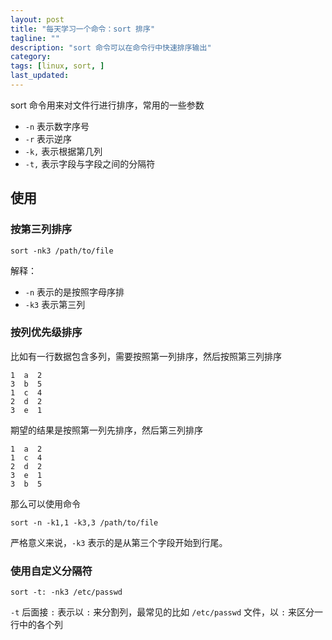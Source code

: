 ```yaml
---
layout: post
title: "每天学习一个命令：sort 排序"
tagline: ""
description: "sort 命令可以在命令行中快速排序输出"
category:
tags: [linux, sort, ]
last_updated:
---
```


sort 命令用来对文件行进行排序，常用的一些参数

- `-n` 表示数字序号
- `-r` 表示逆序
- `-k,` 表示根据第几列
- `-t,` 表示字段与字段之间的分隔符

## 使用

### 按第三列排序

    sort -nk3 /path/to/file

解释：

- `-n` 表示的是按照字母序排
- `-k3` 表示第三列

### 按列优先级排序
比如有一行数据包含多列，需要按照第一列排序，然后按照第三列排序

    1  a  2
    3  b  5
    1  c  4
    2  d  2
    3  e  1

期望的结果是按照第一列先排序，然后第三列排序

    1  a  2
    1  c  4
    2  d  2
    3  e  1
    3  b  5

那么可以使用命令

    sort -n -k1,1 -k3,3 /path/to/file

严格意义来说，`-k3` 表示的是从第三个字段开始到行尾。

### 使用自定义分隔符

    sort -t: -nk3 /etc/passwd

`-t` 后面接 `:` 表示以 `:` 来分割列，最常见的比如 `/etc/passwd` 文件，以 `:` 来区分一行中的各个列



